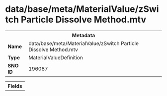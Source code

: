 <h1>data/base/meta/MaterialValue/zSwitch Particle Dissolve Method.mtv</h1><table><tr><th colspan="100%">Metadata</th></tr><tr><td><b>Name</b></td><td>data/base/meta/MaterialValue/zSwitch Particle Dissolve Method.mtv</td></tr><tr><td><b>Type</b></td><td>MaterialValueDefinition</td></tr><tr><td><b>SNO ID</b></td><td>196087</td></tr></table>

<table><tr><th colspan="100%">Fields</th></tr></table>


